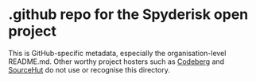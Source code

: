 # .github repo for the Spyderisk open project

This is GitHub-specific metadata, especially the organisation-level README.md. Other 
worthy project hosters such as [Codeberg](https://codeberg.com) and [SourceHut](https://sr.ht)
do not use or recognise this directory.
